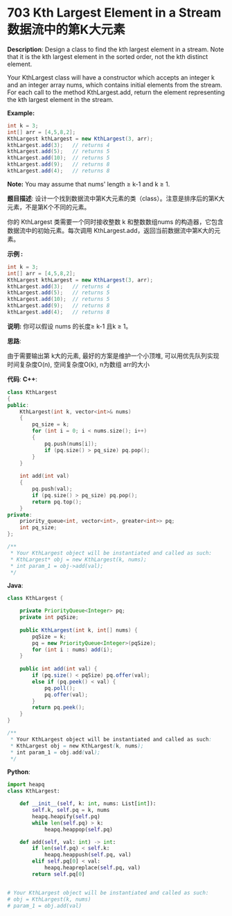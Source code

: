 # 703 Kth Largest Element in a Stream 数据流中的第K大元素

__Description__:
Design a class to find the kth largest element in a stream. Note that it is the kth largest element in the sorted order, not the kth distinct element.

Your KthLargest class will have a constructor which accepts an integer k and an integer array nums, which contains initial elements from the stream. For each call to the method KthLargest.add, return the element representing the kth largest element in the stream.

__Example:__

```Java
int k = 3;
int[] arr = [4,5,8,2];
KthLargest kthLargest = new KthLargest(3, arr);
kthLargest.add(3);   // returns 4
kthLargest.add(5);   // returns 5
kthLargest.add(10);  // returns 5
kthLargest.add(9);   // returns 8
kthLargest.add(4);   // returns 8
```

__Note:__
You may assume that nums' length ≥ k-1 and k ≥ 1.

__题目描述__:
设计一个找到数据流中第K大元素的类（class）。注意是排序后的第K大元素，不是第K个不同的元素。

你的 KthLargest 类需要一个同时接收整数 k 和整数数组nums 的构造器，它包含数据流中的初始元素。每次调用 KthLargest.add，返回当前数据流中第K大的元素。

__示例 :__

```Java
int k = 3;
int[] arr = [4,5,8,2];
KthLargest kthLargest = new KthLargest(3, arr);
kthLargest.add(3);   // returns 4
kthLargest.add(5);   // returns 5
kthLargest.add(10);  // returns 5
kthLargest.add(9);   // returns 8
kthLargest.add(4);   // returns 8
```

__说明:__
你可以假设 nums 的长度≥ k-1 且k ≥ 1。

__思路__:

由于需要输出第 k大的元素, 最好的方案是维护一个小顶堆, 可以用优先队列实现
时间复杂度O(n), 空间复杂度O(k), n为数组 arr的大小

__代码__:
__C++__:

```C++
class KthLargest 
{
public:
    KthLargest(int k, vector<int>& nums) 
    {
        pq_size = k;
        for (int i = 0; i < nums.size(); i++) 
        {
            pq.push(nums[i]);
            if (pq.size() > pq_size) pq.pop();
        }
    }
    
    int add(int val) 
    {
        pq.push(val);
        if (pq.size() > pq_size) pq.pop();
        return pq.top();
    }
private:
    priority_queue<int, vector<int>, greater<int>> pq;
    int pq_size;
};

/**
 * Your KthLargest object will be instantiated and called as such:
 * KthLargest* obj = new KthLargest(k, nums);
 * int param_1 = obj->add(val);
 */
```

__Java__:

```Java
class KthLargest {

    private PriorityQueue<Integer> pq;
    private int pqSize;
    
    public KthLargest(int k, int[] nums) {
        pqSize = k;
        pq = new PriorityQueue<Integer>(pqSize);
        for (int i : nums) add(i);
    }
    
    public int add(int val) {
        if (pq.size() < pqSize) pq.offer(val);
        else if (pq.peek() < val) {
            pq.poll();
            pq.offer(val);
        }
        return pq.peek();
    }
}

/**
 * Your KthLargest object will be instantiated and called as such:
 * KthLargest obj = new KthLargest(k, nums);
 * int param_1 = obj.add(val);
 */
```

__Python__:

```Python
import heapq
class KthLargest:

    def __init__(self, k: int, nums: List[int]):
        self.k, self.pq = k, nums
        heapq.heapify(self.pq)
        while len(self.pq) > k:
            heapq.heappop(self.pq)

    def add(self, val: int) -> int:
        if len(self.pq) < self.k:
            heapq.heappush(self.pq, val)
        elif self.pq[0] < val:
            heapq.heapreplace(self.pq, val)
        return self.pq[0]


# Your KthLargest object will be instantiated and called as such:
# obj = KthLargest(k, nums)
# param_1 = obj.add(val)
```
